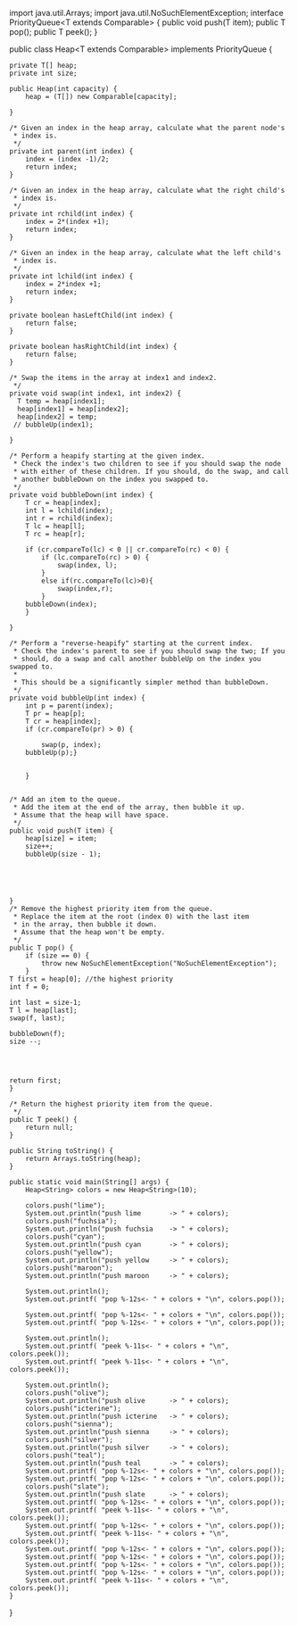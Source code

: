 import java.util.Arrays;
import java.util.NoSuchElementException;
interface PriorityQueue<T extends Comparable<T>> {
    public void push(T item);
    public T pop();
    public T peek();
}

public class Heap<T extends Comparable<T>> implements PriorityQueue<T> {

    private T[] heap;
    private int size;

    public Heap(int capacity) {
        heap = (T[]) new Comparable[capacity];

    }

    /* Given an index in the heap array, calculate what the parent node's
     * index is.
     */
    private int parent(int index) {
        index = (index -1)/2;
        return index;
    }

    /* Given an index in the heap array, calculate what the right child's
     * index is.
     */
    private int rchild(int index) {
        index = 2*(index +1);
        return index;
    }

    /* Given an index in the heap array, calculate what the left child's
     * index is.
     */
    private int lchild(int index) {
        index = 2*index +1;
        return index;
    }

    private boolean hasLeftChild(int index) {
        return false;
    }

    private boolean hasRightChild(int index) {
        return false;
    }

    /* Swap the items in the array at index1 and index2.
     */
    private void swap(int index1, int index2) {
      T temp = heap[index1];
      heap[index1] = heap[index2];
      heap[index2] = temp;
     // bubbleUp(index1);

    }

    /* Perform a heapify starting at the given index.
     * Check the index's two children to see if you should swap the node
     * with either of these children. If you should, do the swap, and call
     * another bubbleDown on the index you swapped to.
     */
    private void bubbleDown(int index) {
        T cr = heap[index];
        int l = lchild(index);
        int r = rchild(index);
        T lc = heap[l];
        T rc = heap[r];

        if (cr.compareTo(lc) < 0 || cr.compareTo(rc) < 0) {
            if (lc.compareTo(rc) > 0) {
                swap(index, l);
            }
            else if(rc.compareTo(lc)>0){
                swap(index,r);
            }
        bubbleDown(index);
        }

    }

    /* Perform a "reverse-heapify" starting at the current index.
     * Check the index's parent to see if you should swap the two; If you
     * should, do a swap and call another bubbleUp on the index you swapped to.
     *
     * This should be a significantly simpler method than bubbleDown.
     */
    private void bubbleUp(int index) {
        int p = parent(index);
        T pr = heap[p];
        T cr = heap[index];
        if (cr.compareTo(pr) > 0) {

            swap(p, index);
        bubbleUp(p);}


        }


    /* Add an item to the queue.
     * Add the item at the end of the array, then bubble it up.
     * Assume that the heap will have space.
     */
    public void push(T item) {
        heap[size] = item;
        size++;
        bubbleUp(size - 1);





    }
    /* Remove the highest priority item from the queue.
     * Replace the item at the root (index 0) with the last item
     * in the array, then bubble it down.
     * Assume that the heap won't be empty.
     */
    public T pop() {
        if (size == 0) {
            throw new NoSuchElementException("NoSuchElementException");
        }
    T first = heap[0]; //the highest priority
    int f = 0;

    int last = size-1;
    T l = heap[last];
    swap(f, last);

    bubbleDown(f);
    size --;




    return first;
    }

    /* Return the highest priority item from the queue.
     */
    public T peek() {
        return null;
    }

    public String toString() {
        return Arrays.toString(heap);
    }

    public static void main(String[] args) {
        Heap<String> colors = new Heap<String>(10);

        colors.push("lime");
        System.out.println("push lime       -> " + colors);
        colors.push("fuchsia");
        System.out.println("push fuchsia    -> " + colors);
        colors.push("cyan");
        System.out.println("push cyan       -> " + colors);
        colors.push("yellow");
        System.out.println("push yellow     -> " + colors);
        colors.push("maroon");
        System.out.println("push maroon     -> " + colors);

        System.out.println();
        System.out.printf( "pop %-12s<- " + colors + "\n", colors.pop());

        System.out.printf( "pop %-12s<- " + colors + "\n", colors.pop());
        System.out.printf( "pop %-12s<- " + colors + "\n", colors.pop());

        System.out.println();
        System.out.printf( "peek %-11s<- " + colors + "\n", colors.peek());
        System.out.printf( "peek %-11s<- " + colors + "\n", colors.peek());

        System.out.println();
        colors.push("olive");
        System.out.println("push olive      -> " + colors);
        colors.push("icterine");
        System.out.println("push icterine   -> " + colors);
        colors.push("sienna");
        System.out.println("push sienna     -> " + colors);
        colors.push("silver");
        System.out.println("push silver     -> " + colors);
        colors.push("teal");
        System.out.println("push teal       -> " + colors);
        System.out.printf( "pop %-12s<- " + colors + "\n", colors.pop());
        System.out.printf( "pop %-12s<- " + colors + "\n", colors.pop());
        colors.push("slate");
        System.out.println("push slate      -> " + colors);
        System.out.printf( "pop %-12s<- " + colors + "\n", colors.pop());
        System.out.printf( "peek %-11s<- " + colors + "\n", colors.peek());
        System.out.printf( "pop %-12s<- " + colors + "\n", colors.pop());
        System.out.printf( "peek %-11s<- " + colors + "\n", colors.peek());
        System.out.printf( "pop %-12s<- " + colors + "\n", colors.pop());
        System.out.printf( "pop %-12s<- " + colors + "\n", colors.pop());
        System.out.printf( "pop %-12s<- " + colors + "\n", colors.pop());
        System.out.printf( "pop %-12s<- " + colors + "\n", colors.pop());
        System.out.printf( "peek %-11s<- " + colors + "\n", colors.peek());
    }

}
